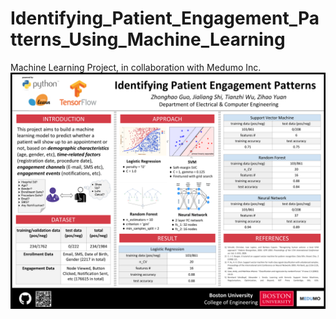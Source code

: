 # Identifying_Patient_Engagement_Patterns_Using_Machine_Learning
Machine Learning Project, in collaboration with Medumo Inc.
![image](https://github.com/guozhonghao1994/Identifying_Patient_Engagement_Patterns_Using_Machine_Learning/blob/master/poster.png)
